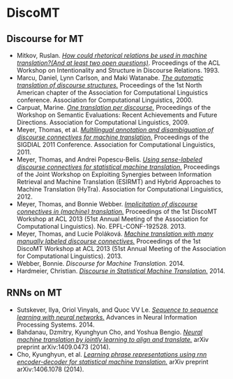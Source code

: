 # DiscoMT #

## Discourse for MT ##

- Mitkov, Ruslan. *[How could rhetorical relations be used in machine translation?(And at least two open questions)](http://www.aclweb.org/anthology/W93-0223.pdf)*. Proceedings of the ACL Workshop on Intentionality and Structure in Discourse Relations. 1993.
- Marcu, Daniel, Lynn Carlson, and Maki Watanabe. *[The automatic translation of discourse structures.](http://ucrel.lancs.ac.uk/acl/A/A00/A00-2002.pdf)* Proceedings of the 1st North American chapter of the Association for Computational Linguistics conference. Association for Computational Linguistics, 2000.
- Carpuat, Marine. *[One translation per discourse.](http://www.seas.gwu.edu/~mtdiab/files/publications/refereed/49.pdf#page=31)* Proceedings of the Workshop on Semantic Evaluations: Recent Achievements and Future Directions. Association for Computational Linguistics, 2009.
- Meyer, Thomas, et al. *[Multilingual annotation and disambiguation of discourse connectives for machine translation.](http://infoscience.epfl.ch/record/165909/files/Meyer_SIGDIAL_2011.pdf)* Proceedings of the SIGDIAL 2011 Conference. Association for Computational Linguistics, 2011.
- Meyer, Thomas, and Andrei Popescu-Belis. *[Using sense-labeled discourse connectives for statistical machine translation.](http://infoscience.epfl.ch/record/192529/files/Meyer_EACL2012-HYTRA_2012.pdf)* Proceedings of the Joint Workshop on Exploiting Synergies between Information Retrieval and Machine Translation (ESIRMT) and Hybrid Approaches to Machine Translation (HyTra). Association for Computational Linguistics, 2012.
- Meyer, Thomas, and Bonnie Webber. *[Implicitation of discourse connectives in (machine) translation.](http://infoscience.epfl.ch/record/192528/files/Meyer_DISCOMT_2013.pdf)* Proceedings of the 1st DiscoMT Workshop at ACL 2013 (51st Annual Meeting of the Association for Computational Linguistics). No. EPFL-CONF-192528. 2013.
- Meyer, Thomas, and Lucie Poláková. *[Machine translation with many manually labeled discourse connectives.](http://infoscience.epfl.ch/record/192526/files/Meyer_DISCOMT-2_2013.pdf)* Proceedings of the 1st DiscoMT Workshop at ACL 2013 (51st Annual Meeting of the Association for Computational Linguistics). 2013.
- Webber, Bonnie. *Discourse for Machine Translation.* 2014.
- Hardmeier, Christian. *[Discourse in Statistical Machine Translation.](http://www.diva-portal.org/smash/get/diva2:714202/FULLTEXT01.pdf)* 2014.

## RNNs on MT ##

- Sutskever, Ilya, Oriol Vinyals, and Quoc VV Le. *[Sequence to sequence learning with neural networks.](http://papers.nips.cc/paper/5346-sequence-to-sequence-learning-with-neural-networks.pdf)* Advances in Neural Information Processing Systems. 2014.
- Bahdanau, Dzmitry, Kyunghyun Cho, and Yoshua Bengio. *[Neural machine translation by jointly learning to align and translate.](http://arxiv.org/pdf/1409.0473)* arXiv preprint arXiv:1409.0473 (2014).
- Cho, Kyunghyun, et al. *[Learning phrase representations using rnn encoder-decoder for statistical machine translation.](http://arxiv.org/pdf/1406.1078)* arXiv preprint arXiv:1406.1078 (2014).
